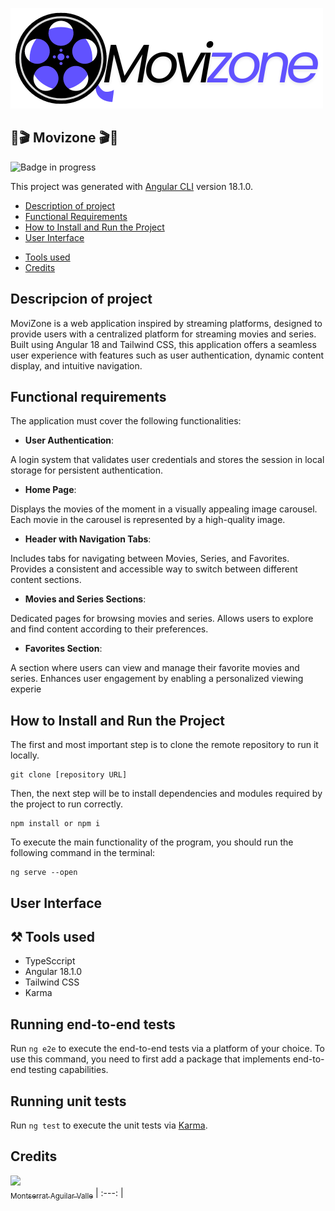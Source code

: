 ![MovieZone Logo](/public/assets/logoInvertido.png)

## 🍿🎬 Movizone 🎬🍿

![Badge in progress](https://img.shields.io/badge/STATUS-IN-PROGRESS-green)

This project was generated with [Angular CLI](https://github.com/angular/angular-cli) version 18.1.0.

- [Description of project](#description-of-project)
- [Functional Requirements](#functional-requirements)
- [How to Install and Run the Project](#how-to-install-and-run-the-project.)
- [User Interface](#user-interface.)

* [Tools used](#tools-used)
* [Credits](#credits)

## Descripcion of project

MoviZone is a web application inspired by streaming platforms, designed to provide users with a centralized platform for streaming movies and series. Built using Angular 18 and Tailwind CSS, this application offers a seamless user experience with features such as user authentication, dynamic content display, and intuitive navigation.

## Functional requirements

The application must cover the following functionalities:

- **User Authentication**:

A login system that validates user credentials and stores the session in local storage for persistent authentication.

- **Home Page**:

Displays the movies of the moment in a visually appealing image carousel.
Each movie in the carousel is represented by a high-quality image.

- **Header with Navigation Tabs**:

Includes tabs for navigating between Movies, Series, and Favorites.
Provides a consistent and accessible way to switch between different content sections.

- **Movies and Series Sections**:

Dedicated pages for browsing movies and series.
Allows users to explore and find content according to their preferences.

- **Favorites Section**:

A section where users can view and manage their favorite movies and series.
Enhances user engagement by enabling a personalized viewing experie

## How to Install and Run the Project

The first and most important step is to clone the remote repository to run it locally.

```
git clone [repository URL]
```

Then, the next step will be to install dependencies and modules required by the project to run correctly.

```
npm install or npm i
```

To execute the main functionality of the program, you should run the following command in the terminal:

```
ng serve --open
```

## User Interface

## ⚒️ Tools used

- TypeSccript
- Angular 18.1.0
- Tailwind CSS
- Karma

## Running end-to-end tests

Run `ng e2e` to execute the end-to-end tests via a platform of your choice. To use this command, you need to first add a package that implements end-to-end testing capabilities.

## Running unit tests

Run `ng test` to execute the unit tests via [Karma](https://karma-runner.github.io).

## Credits

[<img src="https://avatars.githubusercontent.com/u/116055107?v=4" width=115><br><sub>Montserrat Aguilar Valle</sub>](https://github.com/montsegv-2)
| :---: |
